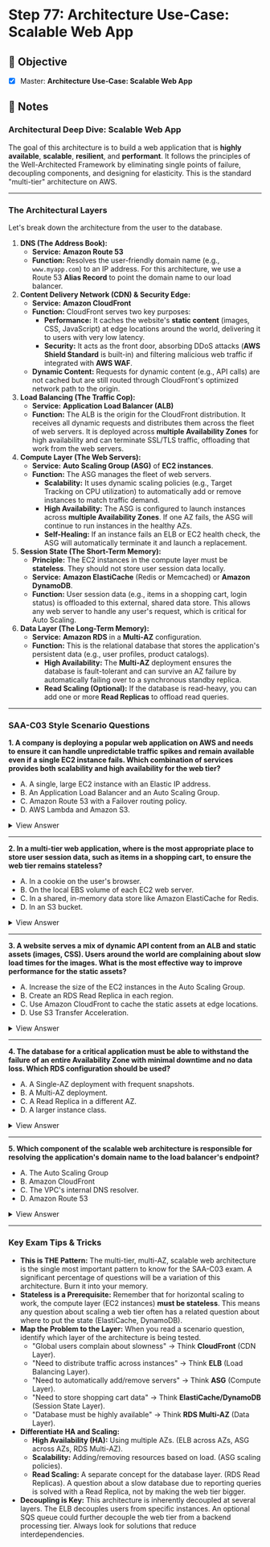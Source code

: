 # Step 77: Architecture Use‑Case: Scalable Web App

## 🎯 Objective
- [x] Master: **Architecture Use‑Case: Scalable Web App**

## 📘 Notes

### **Architectural Deep Dive: Scalable Web App**

The goal of this architecture is to build a web application that is **highly available**, **scalable**, **resilient**, and **performant**. It follows the principles of the Well-Architected Framework by eliminating single points of failure, decoupling components, and designing for elasticity. This is the standard "multi-tier" architecture on AWS.

---

### **The Architectural Layers**

Let's break down the architecture from the user to the database.

1. **DNS (The Address Book):**
    - **Service:** **Amazon Route 53**
    - **Function:** Resolves the user-friendly domain name (e.g., `www.myapp.com`) to an IP address. For this architecture, we use a Route 53 **Alias Record** to point the domain name to our load balancer.
2. **Content Delivery Network (CDN) & Security Edge:**
    - **Service:** **Amazon CloudFront**
    - **Function:** CloudFront serves two key purposes:
        - **Performance:** It caches the website's **static content** (images, CSS, JavaScript) at edge locations around the world, delivering it to users with very low latency.
        - **Security:** It acts as the front door, absorbing DDoS attacks (**AWS Shield Standard** is built-in) and filtering malicious web traffic if integrated with **AWS WAF**.
    - **Dynamic Content:** Requests for dynamic content (e.g., API calls) are not cached but are still routed through CloudFront's optimized network path to the origin.
3. **Load Balancing (The Traffic Cop):**
    - **Service:** **Application Load Balancer (ALB)**
    - **Function:** The ALB is the origin for the CloudFront distribution. It receives all dynamic requests and distributes them across the fleet of web servers. It is deployed across **multiple Availability Zones** for high availability and can terminate SSL/TLS traffic, offloading that work from the web servers.
4. **Compute Layer (The Web Servers):**
    - **Service:** **Auto Scaling Group (ASG)** of **EC2 instances**.
    - **Function:** The ASG manages the fleet of web servers.
        - **Scalability:** It uses dynamic scaling policies (e.g., Target Tracking on CPU utilization) to automatically add or remove instances to match traffic demand.
        - **High Availability:** The ASG is configured to launch instances across **multiple Availability Zones**. If one AZ fails, the ASG will continue to run instances in the healthy AZs.
        - **Self-Healing:** If an instance fails an ELB or EC2 health check, the ASG will automatically terminate it and launch a replacement.
5. **Session State (The Short-Term Memory):**
    - **Principle:** The EC2 instances in the compute layer must be **stateless**. They should not store user session data locally.
    - **Service:** **Amazon ElastiCache** (Redis or Memcached) or **Amazon DynamoDB**.
    - **Function:** User session data (e.g., items in a shopping cart, login status) is offloaded to this external, shared data store. This allows any web server to handle any user's request, which is critical for Auto Scaling.
6. **Data Layer (The Long-Term Memory):**
    - **Service:** **Amazon RDS** in a **Multi-AZ** configuration.
    - **Function:** This is the relational database that stores the application's persistent data (e.g., user profiles, product catalogs).
        - **High Availability:** The **Multi-AZ** deployment ensures the database is fault-tolerant and can survive an AZ failure by automatically failing over to a synchronous standby replica.
        - **Read Scaling (Optional):** If the database is read-heavy, you can add one or more **Read Replicas** to offload read queries.

---

### **SAA-C03 Style Scenario Questions**

**1. A company is deploying a popular web application on AWS and needs to ensure it can handle unpredictable traffic spikes and remain available even if a single EC2 instance fails. Which combination of services provides both scalability and high availability for the web tier?**

- A. A single, large EC2 instance with an Elastic IP address.
- B. An Application Load Balancer and an Auto Scaling Group.
- C. Amazon Route 53 with a Failover routing policy.
- D. AWS Lambda and Amazon S3.
<details>
<summary>View Answer</summary>
<br>

**Answer: B**

**Explanation:** This is the core of the scalable web architecture. The Application Load Balancer distributes traffic, and the Auto Scaling Group adds/removes instances (scalability) and replaces failed instances (high availability).
</details>
    

---

**2. In a multi-tier web application, where is the most appropriate place to store user session data, such as items in a shopping cart, to ensure the web tier remains stateless?**

- A. In a cookie on the user's browser.
- B. On the local EBS volume of each EC2 web server.
- C. In a shared, in-memory data store like Amazon ElastiCache for Redis.
- D. In an S3 bucket.
<details>
<summary>View Answer</summary>
<br>

**Answer: C**

**Explanation:** Storing session data on the EC2 instances (B) would make them stateful and prevent effective auto-scaling. The best practice is to externalize this state to a fast, shared data store. ElastiCache for Redis is purpose-built for low-latency session storage. DynamoDB is also a valid option.
</details>
    

---

**3. A website serves a mix of dynamic API content from an ALB and static assets (images, CSS). Users around the world are complaining about slow load times for the images. What is the most effective way to improve performance for the static assets?**

- A. Increase the size of the EC2 instances in the Auto Scaling Group.
- B. Create an RDS Read Replica in each region.
- C. Use Amazon CloudFront to cache the static assets at edge locations.
- D. Use S3 Transfer Acceleration.
<details>
<summary>View Answer</summary>
<br>

**Answer: C**

**Explanation:** The best way to reduce latency for global users accessing static content is to use a Content Delivery Network (CDN). Amazon CloudFront will cache the images and CSS files at edge locations physically closer to the users, resulting in much faster download times.
</details>
    

---

**4. The database for a critical application must be able to withstand the failure of an entire Availability Zone with minimal downtime and no data loss. Which RDS configuration should be used?**

- A. A Single-AZ deployment with frequent snapshots.
- B. A Multi-AZ deployment.
- C. A Read Replica in a different AZ.
- D. A larger instance class.
<details>
<summary>View Answer</summary>
<br>

**Answer: B**

**Explanation:** RDS Multi-AZ is the feature designed for high availability and fault tolerance. It creates a synchronous, hot standby in a different AZ and will automatically fail over in the event of an AZ outage.
</details>
    

---

**5. Which component of the scalable web architecture is responsible for resolving the application's domain name to the load balancer's endpoint?**

- A. The Auto Scaling Group
- B. Amazon CloudFront
- C. The VPC's internal DNS resolver.
- D. Amazon Route 53
<details>
<summary>View Answer</summary>
<br>

**Answer: D**

**Explanation:** Amazon Route 53 is the DNS service. You would create a record set (like an Alias record) in your hosted zone to point your custom domain name to the DNS name of the CloudFront distribution or the Application Load Balancer.
</details>
    

---

### **Key Exam Tips & Tricks**

- **This is THE Pattern:** The multi-tier, multi-AZ, scalable web architecture is the single most important pattern to know for the SAA-C03 exam. A significant percentage of questions will be a variation of this architecture. Burn it into your memory.
- **Stateless is a Prerequisite:** Remember that for horizontal scaling to work, the compute layer (EC2 instances) **must be stateless**. This means any question about scaling a web tier often has a related question about where to put the state (ElastiCache, DynamoDB).
- **Map the Problem to the Layer:** When you read a scenario question, identify which layer of the architecture is being tested.
    - "Global users complain about slowness" -> Think **CloudFront** (CDN Layer).
    - "Need to distribute traffic across instances" -> Think **ELB** (Load Balancing Layer).
    - "Need to automatically add/remove servers" -> Think **ASG** (Compute Layer).
    - "Need to store shopping cart data" -> Think **ElastiCache/DynamoDB** (Session State Layer).
    - "Database must be highly available" -> Think **RDS Multi-AZ** (Data Layer).
- **Differentiate HA and Scaling:**
    - **High Availability (HA):** Using multiple AZs. (ELB across AZs, ASG across AZs, RDS Multi-AZ).
    - **Scalability:** Adding/removing resources based on load. (ASG scaling policies).
    - **Read Scaling:** A separate concept for the database layer. (RDS Read Replicas). A question about a slow database due to reporting queries is solved with a Read Replica, not by making the web tier bigger.
- **Decoupling is Key:** This architecture is inherently decoupled at several layers. The ELB decouples users from specific instances. An optional SQS queue could further decouple the web tier from a backend processing tier. Always look for solutions that reduce interdependencies.
